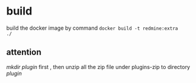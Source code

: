 # build
build the docker image by command <code>docker build -t redmine:extra ./</code>
## attention 
<i>mkdir plugin </i> first , then unzip all the zip file under plugins-zip to directory <i>plugin</i>